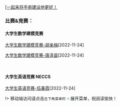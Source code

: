 [[一起来将手册建设地更好！](preface/Sharing_experience.md)
### 比赛&竞赛：
#### 大学生数学建模竞赛
[大学生数学建模竞赛-胡亲梅](B大学学习篇/比赛竞赛/大学生数学建模竞赛/大学生数学建模竞赛-胡亲梅.md)[2022-11-24]

[大学生数学建模竞赛-唐泽苗](B大学学习篇/比赛竞赛/大学生数学建模竞赛/大学生数学建模竞赛-唐泽苗.md)[2022-11-24]

<br>

#### 大学生英语竞赛 NECCS

[大学生英语竞赛-伍春霞](B大学学习篇/比赛竞赛/大学生英语竞赛/18级-网络与新媒体专业-伍春霞.md)[2022-11-24]



!> 移动端访问请点击`左下角菜单栏` <strong><font color="42B983"> ≡ </font> </strong>展开菜单，祝阅读愉快！
<br>

